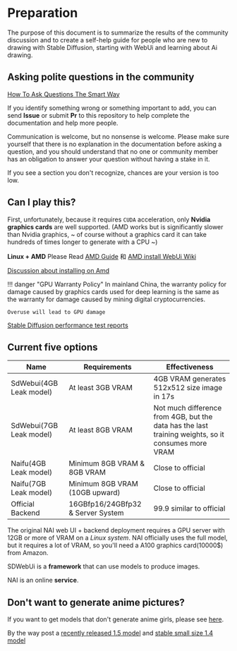 # Preparation

The purpose of this document is to summarize the results of the community discussion and to create a self-help guide for people who are new to drawing with Stable Diffusion, starting with WebUi and learning about Ai drawing.

## Asking polite questions in the community

[How To Ask Questions The Smart Way](https://github.com/selfteaching/How-To-Ask-Questions-The-Smart-Way)

If you identify something wrong or something important to add, you can send **Issue** or submit **Pr** to this repository to help complete the documentation and help more people.

Communication is welcome, but no nonsense is welcome. Please make sure yourself that there is no explanation in the documentation before asking a question, and you should understand that no one or community member has an obligation to answer your question without having a stake in it.

If you see a section you don't recognize, chances are your version is too low.

## Can I play this?

First, unfortunately, because it requires `CUDA` acceleration, only **Nvidia graphics cards** are well supported. (AMD works but is significantly slower than Nvidia graphics, ~ of course without a graphics card it can take hundreds of times longer to generate with a CPU ~)

**Linux + AMD** Please Read [AMD Guide](https://rentry.org/ayymd-stable-diffustion-v1_4-guide) 和 [AMD install WebUi Wiki](https://github.com/AUTOMATIC1111/stable-diffusion-webui/wiki/Install-and-Run-on-AMD-GPUs)

[Discussion about installing on Amd](https://github.com/AUTOMATIC1111/stable-diffusion-webui/discussions/1046)

!!! danger "GPU Warranty Policy"
    In mainland China, the warranty policy for damage caused by graphics cards used for deep learning is the same as the warranty for damage caused by mining digital cryptocurrencies.
    
    Overuse will lead to GPU damage

[Stable Diffusion performance test reports](https://docs.google.com/spreadsheets/d/1Zlv4UFiciSgmJZncCujuXKHwc4BcxbjbSBg71-SdeNk/edit#gid=0)

## Current five options

| Name | Requirements | Effectiveness |
|------------------|---------------------------|-----------------------------------------------------------------------|
| SdWebui(4GB Leak model) | At least 3GB VRAM | 4GB VRAM generates 512x512 size image in 17s |
| SdWebui(7GB Leak model) | At least 8GB VRAM | Not much difference from 4GB, but the data has the last training weights, so it consumes more VRAM |
| Naifu(4GB Leak model) | Minimum 8GB VRAM & 8GB VRAM | Close to official |
| Naifu(7GB Leak model) | Minimum 8GB VRAM (10GB upward) | Close to official |
| Official Backend | 16GBfp16/24GBfp32 & Server System | 99.9 similar to official |

The original NAI web UI + backend deployment requires a GPU server with 12GB or more of VRAM on a *Linux system*. NAI officially uses the full model, but it requires a lot of VRAM, so you'll need a A100 graphics card(10000$) from Amazon.

SDWebUi is a **framework** that can use models to produce images.

NAI is an online **service**.

## Don't want to generate anime pictures?

If you want to get models that don't generate anime girls, please see [here](https://space.bilibili.com/250989068/channel/collectiondetail?sid=660352).

By the way post a [recently released 1.5 model](https://huggingface.co/runwayml/stable-diffusion-v1-5) and [stable small size 1.4 model](https://huggingface.co/CompVis/stable-diffusion-v1-4)
